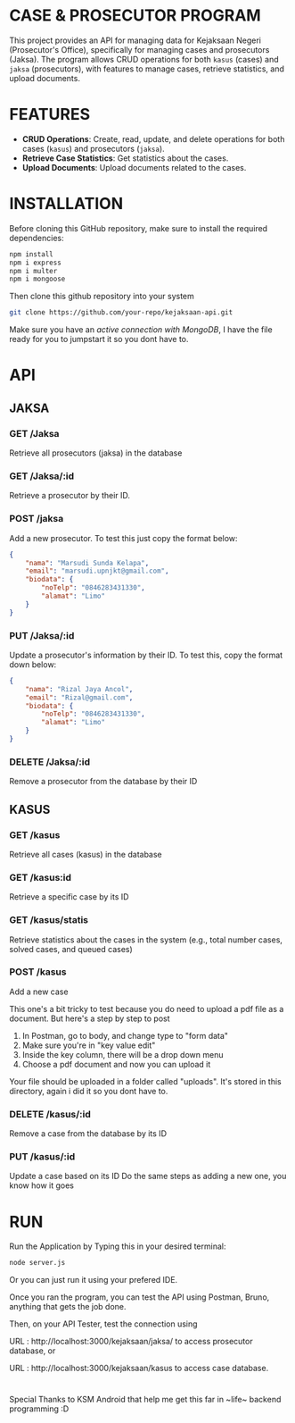 # CASE & PROSECUTOR PROGRAM

This project provides an API for managing data for Kejaksaan Negeri (Prosecutor's Office), specifically for managing cases and prosecutors (Jaksa). The program allows CRUD operations for both `kasus` (cases) and `jaksa` (prosecutors), with features to manage cases, retrieve statistics, and upload documents.

# FEATURES
- **CRUD Operations**: Create, read, update, and delete operations for both cases (`kasus`) and prosecutors (`jaksa`).
- **Retrieve Case Statistics**: Get statistics about the cases.
- **Upload Documents**: Upload documents related to the cases.

# INSTALLATION

Before cloning this GitHub repository, make sure to install the required dependencies:

```bash
npm install
npm i express
npm i multer
npm i mongoose
```

Then clone this github repository into your system
```bash
git clone https://github.com/your-repo/kejaksaan-api.git
```

Make sure you have an *active connection with MongoDB*, I have the file ready for you to jumpstart it so you dont have to.

# API

## JAKSA

### GET /Jaksa
Retrieve all prosecutors (jaksa) in the database

### GET /Jaksa/:id
Retrieve a prosecutor by their ID.

### POST /jaksa
Add a new prosecutor.
To test this just copy the format below:
```JSON
{
    "nama": "Marsudi Sunda Kelapa",
    "email": "marsudi.upnjkt@gmail.com",
    "biodata": {
        "noTelp": "0846283431330",
        "alamat": "Limo"
    }
}
```

### PUT /Jaksa/:id
Update a prosecutor's information by their ID.
To test this, copy the format down below:
```JSON
{
    "nama": "Rizal Jaya Ancol",
    "email": "Rizal@gmail.com",
    "biodata": {
        "noTelp": "0846283431330",
        "alamat": "Limo"
    }
}
```

### DELETE /Jaksa/:id
Remove a prosecutor from the database by their ID

## KASUS

### GET /kasus
Retrieve all cases (kasus) in the database

### GET /kasus:id
Retrieve a specific case by its ID

### GET /kasus/statis
Retrieve statistics about the cases in the system 
(e.g., total number cases, solved cases, and queued cases)

### POST /kasus
Add a new case

This one's a bit tricky to test because you do need to upload a pdf file as a document.
But here's a step by step to post
1. In Postman, go to body, and change type to "form data"
2. Make sure you're in "key value edit"
3. Inside the key column, there will be a drop down menu
4. Choose a pdf document and now you can upload it

Your file should be uploaded in a folder called "uploads".
It's stored in this directory, again i did it so you dont have to.

### DELETE /kasus/:id
Remove a case from the database by its ID

### PUT /kasus/:id
Update a case based on its ID
Do the same steps as adding a new one, you know how it goes

# RUN

Run the Application by Typing this in your desired terminal:
```bash
node server.js
```
Or you can just run it using your prefered IDE.

Once you ran the program, you can test the API using Postman, Bruno, anything that gets the job done.

Then, on your API Tester, test the connection using

URL : http://localhost:3000/kejaksaan/jaksa/ to access prosecutor database, or

URL : http://localhost:3000/kejaksaan/kasus to access case database.
# 

Special Thanks to KSM Android that help me get this far in ~life~ backend programming :D
